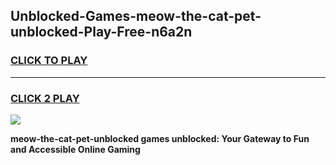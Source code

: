 
## Unblocked-Games-meow-the-cat-pet-unblocked-Play-Free-n6a2n
<h3>
<a href="https://premium76.site?title=meow-the-cat-pet-unblocked&ref=18A1">CLICK TO PLAY</a></h3>
<hr>

<h3>
<a href="https://premium76.site?title=meow-the-cat-pet-unblocked&ref=18A1">CLICK 2 PLAY</a>
  
</h3>

<a href="https://premium76.site?title=meow-the-cat-pet-unblocked&ref=18A1"><img src="https://clearcache.store/games.png"></a>


**meow-the-cat-pet-unblocked games unblocked: Your Gateway to Fun and Accessible Online Gaming**
